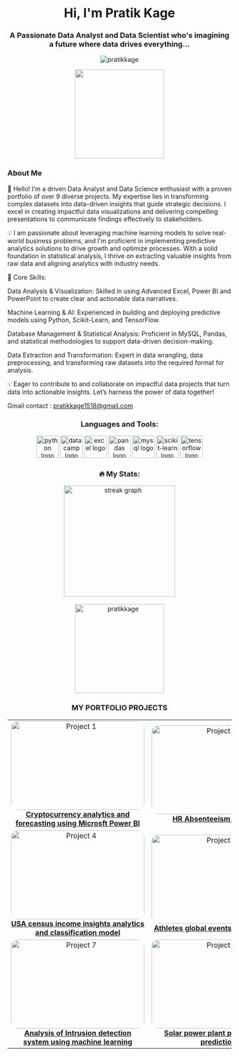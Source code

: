 <h1 align="center">Hi, I'm Pratik Kage</h1>
<h3 align="center">A Passionate Data Analyst and Data Scientist who's imagining a future where data drives everything...</h3>

<p align="center">
  <img src="https://komarev.com/ghpvc/?username=pratikkage&label=Profile%20views&color=0e75b6&style=flat" alt="pratikkage" />
</p>

<div align="center">
  <img height="200" src="https://camo.githubusercontent.com/62da68eb62b1e5f175f7d1f0191dd89a653d7908feb22d37d4a0ab07365d6791/68747470733a2f2f6d656469612e67697068792e636f6d2f6d656469612f4d3967624264396e6244724f5475314d71782f67697068792e676966" />
</div>

<h3 align="left">About Me</h3>
<p align="left">
👋 Hello! I’m a driven Data Analyst and Data Science enthusiast with a proven portfolio of over 9 diverse projects. My expertise lies in transforming complex datasets into data-driven insights that guide strategic decisions. I excel in creating impactful data visualizations and delivering compelling presentations to communicate findings effectively to stakeholders.

💡 I am passionate about leveraging machine learning models to solve real-world business problems, and I'm proficient in implementing predictive analytics solutions to drive growth and optimize processes. With a solid foundation in statistical analysis, I thrive on extracting valuable insights from raw data and aligning analytics with industry needs.

💼 Core Skills:

Data Analysis & Visualization: Skilled in using Advanced Excel, Power BI and PowerPoint to create clear and actionable data narratives.

Machine Learning & AI: Experienced in building and deploying predictive models using Python, Scikit-Learn, and TensorFlow.

Database Management & Statistical Analysis: Proficient in MySQL, Pandas, and statistical methodologies to support data-driven decision-making.

Data Extraction and Transformation: Expert in data wrangling, data preprocessing, and transforming raw datasets into the required format for analysis.

💡 Eager to contribute to and collaborate on impactful data projects that turn data into actionable insights. Let’s harness the power of data together!</p>

Gmail contact : pratikkage1518@gmail.com
</p>

<h3 align="center">Languages and Tools:</h3>
<div align="center">
  <img src="https://cdn.jsdelivr.net/gh/devicons/devicon/icons/python/python-original.svg" height="50" alt="python logo" />
  <img src="https://images.datacamp.com/image/upload/v1724169856/image_ff55d03003.png" height="50" alt="datacamp logo" />
  <img src="https://img.freepik.com/premium-vector/microsoft-excel-logo-spreadsheet-program-microsoft-office-365-logotype-microsoft-corporation-software-editorial_661108-17045.jpg" height="50" alt="excel logo" />
  <img src= "https://cdn.jsdelivr.net/gh/devicons/devicon/icons/pandas/pandas-original.svg" height="50" alt="pandas logo" />
  <img src="https://cdn.jsdelivr.net/gh/devicons/devicon/icons/mysql/mysql-original.svg" height="50" alt="mysql logo" />
  <img src="https://numfocus.org/wp-content/uploads/2017/11/scikitlearn-logo-300.png" height="50" alt="scikit-learn logo" />
  <img src="https://cdn.jsdelivr.net/gh/devicons/devicon/icons/tensorflow/tensorflow-original.svg" height="50" alt="tensorflow logo" />
</div>

<h3 align="center">🔥 My Stats:</h3>
<div align="center">
  <img src="https://streak-stats.demolab.com?user=Pratikkage&locale=en&mode=daily&theme=dark&hide_border=false&border_radius=5&order=3" height="250" alt="streak graph" />
  <br><br>
  <img src="https://github-readme-stats.vercel.app/api?username=pratikkage&show_icons=true&locale=en" alt="pratikkage" height="200" />
</div>

<h3 align="center">MY PORTFOLIO PROJECTS</h3>
<table align="center">
  <tr>
    <td align="center" width="300">
      <a href="https://github.com/Pratikkage/Airbnb-Case_study" target="_blank">
        <img src="https://cdn.sanity.io/images/dzmgtty0/production/6ce931c0b54207125563eadedeb0b7d8b39a12cf-1480x824.jpg?w=3840&h=2137&q=80&fit=crop&auto=format" alt="Project 1" width="300" height="200" style="border-radius: 15px;"/>
        <br><strong>Cryptocurrency analytics and forecasting using Microsft Power BI</strong>
      </a>
    </td>
    <td align="center" width="300">
      <a href="https://github.com/Pratikkage/HR-Absenteeism-Analytics" target="_blank">
        <img src="https://media.istockphoto.com/id/603310486/photo/three-departments-working-towards-one-goal.jpg?s=612x612&w=0&k=20&c=Q3SUc763P_Qhn-fclAQCaZlJE0RQWCmo3Z_5TpBN8Ds=" alt="Project 2" width="300" height="200" style="border-radius: 15px;"/>
        <br><strong>HR Absenteeism analytics</strong>
      </a>
    </td>
    <td align="center" width="300">
      <a href="https://github.com/Pratikkage/Android-app-market-on-Google-play-store-data-analytics" target="_blank">
        <img src="https://static1.pocketlintimages.com/wordpress/wp-content/uploads/wm/127558-apps-news-how-to-install-the-google-play-store-on-an-android-phone-or-tablet-that-doesnt-have-it-image1-tphdngxs9w.jpg" alt="Project 3" width="300" height="200" style="border-radius: 15px;"/>
        <br><strong>The Android App Market on Google Play data analysis</strong>
      </a>
    </td>
  </tr>
  <tr>
    <td align="center" width="300">
      <a href="https://github.com/Pratikkage/USA-Census-Income-Insights-Comprehensive-Analysis-and-Classification-Model" target="_blank">
        <img src="https://willowresearch.com/wp-content/uploads/2019/06/US-People-Map.jpg" alt="Project 4" width="300" height="200" style="border-radius: 15px;"/>
        <br><strong>USA census income insights analytics and classification model </strong>
      </a>
    </td>
    <td align="center" width="300">
      <a href='https://github.com/Pratikkage/Athlete-global-events-trend-Data-Analysis' target="_blank">
        <img src="https://img.olympics.com/images/image/private/t_s_pog_staticContent_hero_xs_2x/f_auto/primary/hiuf5ahd3cbhr11q6m5m" alt="Project 5" width="300" height="200" style="border-radius: 15px;"/>
        <br><strong>Athletes global events data analytics</strong>
      </a>
    </td>
    <td align="center" width="300">
      <a href="https://github.com/Pratikkage/Airbnb-Case_study" target="_blank">
        <img src="https://static.startuptalky.com/2021/11/Airbnb-Success-Story-StartupTalky-1.jpg" alt="Project 6" width="300" height="200" style="border-radius: 15px;"/>
        <br><strong>Airbnb.com Case Study</strong>
      </a>
    </td>
  </tr>
  <tr>
    <td align="center" width="300">
      <a href="https://github.com/pratikkage/project7" target="_blank">
        <img src="https://media.licdn.com/dms/image/C5612AQHjsBVD_QF3yw/article-cover_image-shrink_600_2000/0/1520132412135?e=2147483647&v=beta&t=u3gEZ5qUCZQTGyDXMrn6F9IC-BX96_TBKkpNpgaUHB0" alt="Project 7" width="300" height="200" style="border-radius: 15px;"/>
        <br><strong>Analysis of Intrusion detection system using machine learning</strong>
      </a>
    </td>
    <td align="center" width="300">
      <a href="https://github.com/pratikkage/project8" target="_blank">
        <img src="https://www.drvijaymalik.com/wp-content/uploads/2022/09/Solar-power-plant-business-analysis.jpg" alt="Project 8" width="300" height="200" style="border-radius: 15px;"/>
        <br><strong>Solar power plant performance prediction</strong>
      </a>
    </td>
  </tr>
</table>

